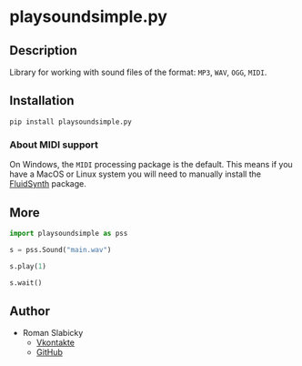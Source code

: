 # playsoundsimple.py
## Description
Library for working with sound files of the format: `MP3`, `WAV`, `OGG`, `MIDI`.

## Installation
```
pip install playsoundsimple.py
```

### About MIDI support
On Windows, the `MIDI` processing package is the default.
This means if you have a MacOS or Linux system you will need to manually install the [FluidSynth](https://github.com/FluidSynth/fluidsynth/wiki/Download) package.

## More
```python
import playsoundsimple as pss

s = pss.Sound("main.wav")

s.play(1)

s.wait()
```

## Author
- Roman Slabicky
    - [Vkontakte](https://vk.com/romanin2)
    - [GitHub](https://github.com/romanin-rf)
